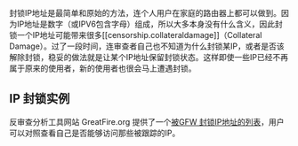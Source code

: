 
封锁IP地址是最简单和原始的方法，连个人用户在家庭的路由器上都可以做到。因为IP地址是数字（或IPV6包含字母）组成，所以大多本身没有什么含义，因此封锁一个IP地址可能带来很多[[censorship.collateraldamage]]（Collateral Damage）。过了一段时间，连审查者自己也不知道为什么封锁某IP，或者是否该解除封锁，稳妥的做法就是让某个IP地址保留封锁状态。这样即使一些IP已经不再属于原来的使用者，新的使用者也很会马上遭遇封锁。

## IP 封锁实例 

反审查分析工具网站 GreatFire.org 提供了一个[被GFW 封锁IP地址的列表](https://en.greatfire.org/search/ip-addresses)，用户可以对照查看自己是否能够访问那些被跟踪的IP。
